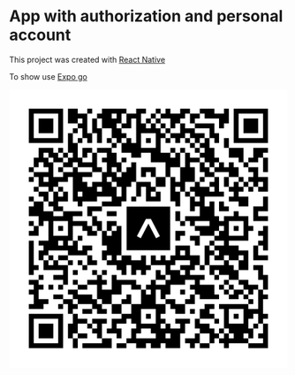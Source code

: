 
# App with authorization and personal account

This project was created with 
[React Native](https://reactnative.dev)


To show use
[Expo go](https://play.google.com/store/apps/details?id=host.exp.exponent)


![Expo go](./assets/images/expo-go.svg)

